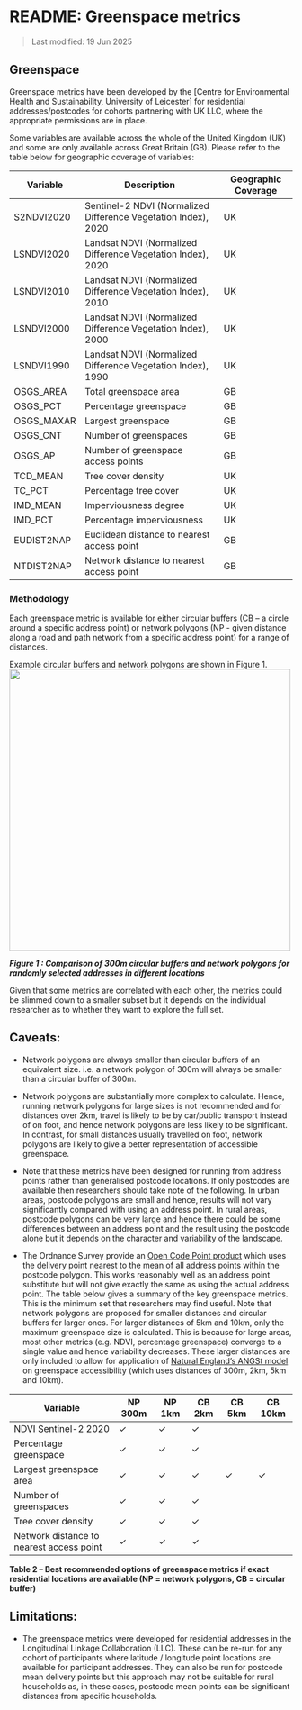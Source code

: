 # README: Greenspace metrics


>Last modified: 19 Jun 2025

## Greenspace

Greenspace metrics have been developed by the [Centre for Environmental Health and Sustainability, University of Leicester] for residential addresses/postcodes for cohorts partnering with UK LLC, where the appropriate permissions are in place. 


 Some variables are available across the whole of the United Kingdom (UK) and some are only available across Great Britain (GB). Please refer to the table below for geographic coverage of variables:

| **Variable**     | **Description**                                                  | **Geographic Coverage** |
|------------------|------------------------------------------------------------------|--------------------------|
| S2NDVI2020       | Sentinel-2 NDVI (Normalized Difference Vegetation Index), 2020   | UK                       |
| LSNDVI2020       | Landsat NDVI (Normalized Difference Vegetation Index), 2020      | UK                       |
| LSNDVI2010       | Landsat NDVI (Normalized Difference Vegetation Index), 2010      | UK                       |
| LSNDVI2000       | Landsat NDVI (Normalized Difference Vegetation Index), 2000      | UK                       |
| LSNDVI1990       | Landsat NDVI (Normalized Difference Vegetation Index), 1990      | UK                       |
| OSGS_AREA        | Total greenspace area                                            | GB                       |
| OSGS_PCT         | Percentage greenspace                                             | GB                       |
| OSGS_MAXAR       | Largest greenspace                                                | GB                       |
| OSGS_CNT         | Number of greenspaces                                             | GB                       |
| OSGS_AP          | Number of greenspace access points                                | GB                       |
| TCD_MEAN         | Tree cover density                                                | UK                       |
| TC_PCT           | Percentage tree cover                                             | UK                       |
| IMD_MEAN         | Imperviousness degree                                             | UK                       |
| IMD_PCT          | Percentage imperviousness                                         | UK                       |
| EUDIST2NAP       | Euclidean distance to nearest access point                        | GB                       |
| NTDIST2NAP       | Network distance to nearest access point                          | GB                       |


### Methodology

Each greenspace metric is available for either circular buffers (CB – a circle around a specific address point) or network polygons (NP - given distance along a road and path network from a specific address point) for a range of distances. 

 Example circular buffers and network polygons are shown in Figure 1. 
<img src="../images/greenspace_network.png" width="500"/>

***Figure 1 : Comparison of 300m circular buffers and network polygons for randomly selected addresses in different locations***

Given that some metrics are correlated with each other, the metrics could be slimmed down to a smaller subset but it depends on the individual researcher as to whether they want to explore the full set. 

## Caveats:

- Network polygons are always smaller than circular buffers of an equivalent size. i.e. a network polygon of 300m will always be smaller than a circular buffer of 300m. 

- Network polygons are substantially more complex to calculate. Hence, running network polygons for large sizes is not recommended and for distances over 2km, travel is likely to be by car/public transport instead of on foot, and hence network polygons are less likely to be significant. In contrast, for small distances usually travelled on foot, network polygons are likely to give a better representation of accessible greenspace.

- Note that these metrics have been designed for running from address points rather than generalised postcode locations. If only postcodes are available then researchers should take note of the following. In urban areas, postcode polygons are small and hence, results will not vary significantly compared with using an address point. In rural areas, postcode polygons can be very large and hence there could be some differences between an address point and the result using the postcode alone but it depends on the character and variability of the landscape. 

- The Ordnance Survey provide an [Open Code Point product](https://www.ordnancesurvey.co.uk/products/code-point-open) which uses the delivery point nearest to the mean of all address points within the postcode polygon. This works reasonably well as an address point substitute but will not give exactly the same as using the actual address point.
The table below gives a summary of the key greenspace metrics. This is the minimum set that researchers may find useful. Note that network polygons are proposed for smaller distances and circular buffers for larger ones. For larger distances of 5km and 10km, only the maximum greenspace size is calculated. This is because for large areas, most other metrics (e.g. NDVI, percentage greenspace) converge to a single value and hence variability decreases. These larger distances are only included to allow for application of [Natural England’s ANGSt model](https://publications.naturalengland.org.uk/publication/65021)  on greenspace accessibility (which uses distances of 300m, 2km, 5km and 10km).

| **Variable**                                 | **NP 300m** | **NP 1km** | **CB 2km** | **CB 5km** | **CB 10km** |
|---------------------------------------------|-------------|------------|------------|------------|-------------|
| NDVI Sentinel-2 2020                         | ✓           | ✓          | ✓          |            |             |
| Percentage greenspace                        | ✓           | ✓          | ✓          |            |             |
| Largest greenspace area                      | ✓           | ✓          | ✓          | ✓          | ✓           |
| Number of greenspaces                        | ✓           | ✓          | ✓          |            |             |
| Tree cover density                           | ✓           | ✓          | ✓          |            |             |
| Network distance to nearest access point     | ✓           | ✓          | ✓          |            |             |
**Table 2 – Best recommended options of greenspace metrics if exact residential locations are available (NP = network polygons, CB = circular buffer)**

## Limitations:

- The greenspace metrics were developed for residential addresses in the Longitudinal Linkage Collaboration (LLC). These can be re-run for any cohort of participants where latitude / longitude point locations are available for participant addresses.  They can also be run for postcode mean delivery points but this approach may not be suitable for rural households as, in these cases, postcode mean points can be significant distances from specific households. 

  

 

 
